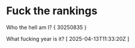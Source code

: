 # Fuck the rankings

Who the hell am I?
{ 30250835 }

What fucking year is it?
[ 2025-04-13T11:33:20Z ]
